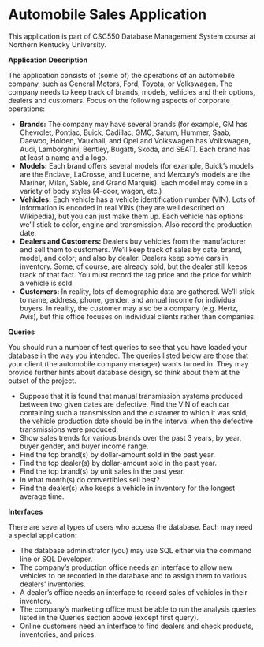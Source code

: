 # Automobile Sales Application

This application is part of CSC550 Database Management System course at Northern Kentucky University.

**Application Description**

The application consists of (some of) the operations of an automobile company,
such as General Motors, Ford, Toyota, or Volkswagen. The company needs to keep track of brands, models,
vehicles and their options, dealers and customers. Focus on the following aspects of corporate operations:

  * __Brands:__ The company may have several brands (for example, GM has Chevrolet, Pontiac, Buick,
Cadillac, GMC, Saturn, Hummer, Saab, Daewoo, Holden, Vauxhall, and Opel and Volkswagen has
Volkswagen, Audi, Lamborghini, Bentley, Bugatti, Skoda, and SEAT). Each brand has at least a name
and a logo.
  * __Models:__ Each brand offers several models (for example, Buick’s models are the Enclave, LaCrosse,
and Lucerne, and Mercury’s models are the Mariner, Milan, Sable, and Grand Marquis). Each model
may come in a variety of body styles (4-door, wagon, etc.)
  * __Vehicles:__ Each vehicle has a vehicle identification number (VIN). Lots of information is encoded in
real VINs (they are well described on Wikipedia), but you can just make them up. Each vehicle has
options: we’ll stick to color, engine and transmission. Also record the production date.
  * __Dealers and Customers:__ Dealers buy vehicles from the manufacturer and sell them to customers.
We’ll keep track of sales by date, brand, model, and color; and also by dealer. Dealers keep some cars
in inventory. Some, of course, are already sold, but the dealer still keeps track of that fact. You must
record the tag price and the price for which a vehicle is sold.
  * __Customers:__ In reality, lots of demographic data are gathered. We’ll stick to name, address, phone,
gender, and annual income for individual buyers. In reality, the customer may also be a company (e.g.
Hertz, Avis), but this office focuses on individual clients rather than companies.

**Queries**

You should run a number of test queries to see that you have loaded your database in the way you
intended. The queries listed below are those that your client (the automobile company manager) wants turned
in. They may provide further hints about database design, so think about them at the outset of the project.
  * Suppose that it is found that manual transmission systems produced between two given dates are
defective. Find the VIN of each car containing such a transmission and the customer to which it was
sold; the vehicle production date should be in the interval when the defective transmissions were
produced.
  * Show sales trends for various brands over the past 3 years, by year, buyer gender, and buyer income
range.
  * Find the top brand(s) by dollar-amount sold in the past year.
  * Find the top dealer(s) by dollar-amount sold in the past year.
  * Find the top brand(s) by unit sales in the past year.
  * In what month(s) do convertibles sell best?
  * Find the dealer(s) who keeps a vehicle in inventory for the longest average time.

**Interfaces**

There are several types of users who access the database. Each may need a special application:
  * The database administrator (you) may use SQL either via the command line or SQL Developer.
  * The company’s production office needs an interface to allow new vehicles to be recorded in the
database and to assign them to various dealers’ inventories.
  * A dealer’s office needs an interface to record sales of vehicles in their inventory.
  * The company’s marketing office must be able to run the analysis queries listed in the Queries section
above (except first query).
  * Online customers need an interface to find dealers and check products, inventories, and prices.
